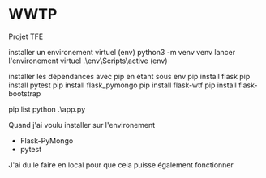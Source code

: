 # WWTP
Projet TFE

installer un environement virtuel (env)
python3 -m venv venv
lancer l'environement virtuel
.\env\Scripts\active (env)

installer les dépendances avec pip en étant sous env
pip install flask
pip install pytest
pip install flask_pymongo
pip install flask-wtf
pip install flask-bootstrap

pip list
python .\app.py


Quand j'ai voulu installer sur l'environement
- Flask-PyMongo
- pytest

J'ai du le faire en local pour que cela puisse également fonctionner



